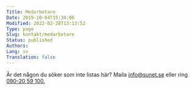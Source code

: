 ```yaml
---
Title: Medarbetare
Date: 2019-10-04T15:34:06
Modified: 2022-02-28T13:13:52
Type: page
Slug: kontakt/medarbetare
Status: published
Authors: 
Lang: sv
Translation: false
---
```


Är det någon du söker som inte listas här? Maila [info@sunet.se](mailto:info@sunet.se) eller ring [090-20 59 100.](tel:0902059100)
